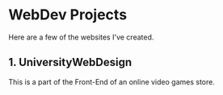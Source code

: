# WebDev Projects
  Here are a few of the websites I've created.

## 1. UniversityWebDesign
  This is a part of the Front-End of an online video games store.
